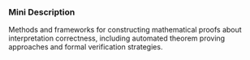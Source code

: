 ### Mini Description

Methods and frameworks for constructing mathematical proofs about interpretation correctness, including automated theorem proving approaches and formal verification strategies.
